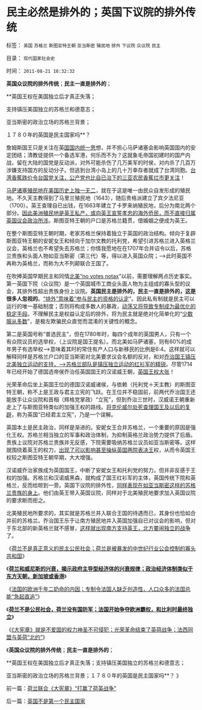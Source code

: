 # 民主必然是排外的；英国下议院的排外传统

标签： `英国` `苏格兰` `斯图亚特王朝` `亚当斯密` `殖民地` `排外` `下议院` `众议院` `民主` 

目录： `现代国家社会史`

时间： `2011-08-21 18:32:32`

**英国众议院的排外传统**；**民主一直是排外的**；

**英国王权在美国独立后才真正失落；

支持镇压美国独立的苏格兰和德意志；

亚当斯密的政治立场的苏格兰背景；

１７８０年的英国是民主国家吗**？

詹姆斯国王只是关注在英[国国内统一思](../../../2010/11/19/基督教罗马“统一思想”空前残酷，越来越残酷.md)想，并不担心马萨诸塞会影响英国国内的安定团结；清教徒提供一个备选军港，何乐而不为？这就象毛帝国初建时的国产内战，留在大陆的国党是反动派，对外可能杀伤了几万美军的时侯，对内杀了几百万涉嫌支持国方的反动分子。但逃到台湾小岛上的几十万幸存者就成了台湾同胞。[台湾香蕉跌价令台国党关注，公产党也比自已治下的三亚农民香蕉烂市更关注](../../../2010/12/1/发改委知错能改,抓流通降物价将劳而有过.md)！

[马萨诸塞殖民地在美国历史上独一无二](../../../2010/4/19/《五月花号公约》有什么先决条件.md)，就在于这是唯一由民众自发形成的殖民地。不久天主教得到了马里兰殖民地（1643），随后贵格派建立了宾夕法尼亚（1700）。英王查理自已出钱，在1663年建立了卡罗来纳殖民地，后分为南北两个部分。[因此美洲殖民地是英王私产，或向英王宣誓孝忠的海外侨民，而不直接归属英国议会政治所涉](../../../2011/5/9/有限的革命，有限的战争.md)。斯图亚特王朝的户口是苏格兰籍贯，借婚姻之便成为英王。

在整个斯图亚特王朝时期，老家苏格兰保持着独立于英国的政治结构。倾向于复辟斯图亚特王朝的安妮女王和倾向于加尔文教的托利党，希望引进苏格兰进入英格兰议会，英格兰也不希望失去苏格兰；你情我愿地在在1707年合并诏令以后，苏格兰贵族和头面人物如亚当斯密（第三代）等，得以进入英国众院；——>此时英国不再称为英格兰，而称为大不列颠联合王国了。

在吹捧英国早期民主和同情[北美“no votes notax](../../../2008/3/22/《爱国者》后谈北美独立战争的政治经济外交军事史.md)”以前，需要理解两点历史事实。第一英国下院（众议院）是一个英国城市工商业头面人物为主组成的寡头型的议会，其排外性超出贵族身份上议院。**英国民主是排外的，民主一直是排外的，这是很多人忽视的**。[“排外”意味着“参与民主的资格的认定](../../../2009/9/1/为什么地方财政社会保障排外是理所当然的.md)”。因此私有制就是民主可以运行的唯一基础制度；否则将构成多数人的暴政，[动荡又将导致专制成为最优化的稳定手段](../../../2011/7/20/多数人暴政会自然转变为专制.md)。不理解民主是权益认定后的排外，将为民主就是绝对化简单化的“[少数服从多数](../../../2010/3/17/征服“最理性的德意志民族”的魔鬼三招！.md)”，是极左欺骗民众直觉而混淆的关键性的概念。

第二是英国号称“普选民主”，但在1780年时，每四个成年的英国男人，只有一个有众院议员的选举权，（上议院是国王提名）。而北美如马萨诸塞，则有60%的成年男子有选举权——>意味着其时的常住有产人口与新移民的比例是6:4。这样就可以解释同样是苏格兰户口的亚当斯密对北美要求议会名额的反对，和对[乔治国王镇压北美独立运动的支持，——>苏格兰部队是镇压独立运动的红衫军的精锐](../../../2011/5/8/北美独立战争英国真的万恶不赦吗？.md)。尽管1714年已经开始了德国选帝侯乔治任英国国王的汉诺威王朝，[英国王权大张](../../../2011/3/15/美国的农民工和户籍制度和印第安人.md)！

光荣革命后坐上英国王位的德国汉诺威诸侯，与依赖（托利党＋天主教）的斯图亚特王朝，称不上是王政与君主立宪的飞跃。在王位并不稳固前，前两代乔治国王还能放手让众议院和首相（辉格党掌政）“立宪”，但到乔治三世时，汉威诺王朝重新走上了与斯图亚特类似的加强王权的路线。[将克伦威尔处死查理国王及以后的复辟](../../../2011/3/10/克伦威尔，国王和民粹王.md)，称为英国“已经君主立宪”，乃是一个误解。

英国本土是民主政治，同样是渐进的。安妮女王合并苏格兰，一个重要的原因是强化王权。苏格兰相当独立的军事和政治体制，为抑制英格兰政治势力提供了后盾。贵族上议院对苏格兰贵族并无反感，下院需要吸纳苏格兰议员如亚当斯密等。这样就围绕着英王的权力，[出现了可以影响甚至操纵英国两院表决王](../../../2010/9/27/罗马元老院的缺陷；三权分立不民主；现代国会；.md)权，从而令英国王权较之斯图亚特王朝早期，大大增强。

汉诺威乔治家族成为英国国王，中断了安妮女王和托利党的努力，但并非反感于王权的加强。苏格兰和汉诺威黑森，就构成了国王红衫军的主体，英国传统下院和英格兰，反而给晾到一旁。英国下议院的排外性，[同样表现在如亚当斯密这样的苏格兰贵族的身上](../../../2009/11/6/斯密的《道德情操论》和君权贵族的道德情操.md)。他们由英王带入英国议院，同样对于北美殖民地要求加入英国议院的要求断而拒之。

北美殖民地所要求的，其实就是苏格兰并入联合王国的待遇而已，其身份也恰如合并前的苏格兰。乔治国王乐于让南方殖民地并入英国加强自已对议会的影响，但对于东北部的新英格兰就不感冒，[这样就出现南方支持英王，北方要闹独立的战争](../../../2011/5/8/北美独立战争简析《爱国者》真假情节.md)了。

《[荷兰不是真正意义的民主公民社会；荷兰是被暴发的中世纪行业公会控制的寡头共和国](../../../2011/8/19/荷兰不是真正意义的民主公民社会.md)》

《[**荷兰和威尼斯的兴衰，揭示政府主导型经济体的兴衰规律；政治经济体制类似于东方天朝，新加坡或香港**](../../../2011/8/19/“成也行会，败也行会”的荷兰和威尼斯.md)》

《[法国的欧洲千年二奶命的内因；专制令法国人缺乏创造性，人口众多的法国总能“急起直追”](../../../2011/8/20/法国的欧洲千年二奶命.md)》

《[**荷兰不是公民社会，荷兰没有国防军；法国开始争夺欧洲霸权，和比利时最终独立**](../../../2011/8/20/三败俱伤的（法）英荷战争.md)》

《[《大宪章》就是不爱国的权力神圣不可侵犯；光荣革命结束了英荷战争；法西同盟与英荷“北约”](../../../2011/8/20/荷兰联合《大宪章》“打赢了荷英战争”.md)》

《**英国众议院的排外传统**；**民主一直是排外的**；

**英国王权在美国独立后才真正失落；支持镇压美国独立的苏格兰和德意志；

亚当斯密的政治立场的苏格兰背景；１７８０年的英国是民主国家吗**？ 》



前一篇：[荷兰联合《大宪章》“打赢了荷英战争”](../../../2011/8/20/荷兰联合《大宪章》“打赢了荷英战争”.md)

后一篇：[英国不是第一个民主国家](../../../2011/8/21/英国不是第一个民主国家.md)